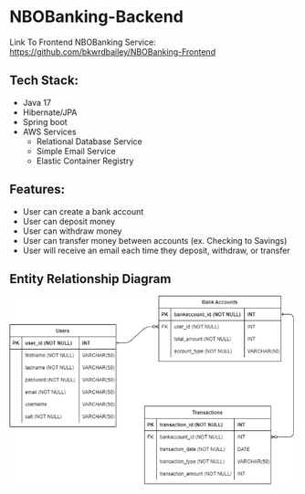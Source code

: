 # NBOBanking-Backend

Link To Frontend NBOBanking Service: https://github.com/bkwrdbailey/NBOBanking-Frontend

## Tech Stack:
- Java 17
- Hibernate/JPA
- Spring boot
- AWS Services
  * Relational Database Service
  * Simple Email Service
  * Elastic Container Registry

## Features:
- User can create a bank account
- User can deposit money
- User can withdraw money
- User can transfer money between accounts (ex. Checking to Savings)
- User will receive an email each time they deposit, withdraw, or transfer

## Entity Relationship Diagram
![NBOBanking Entity Relationship Diagram](./NBOBankingERD.jpg)
